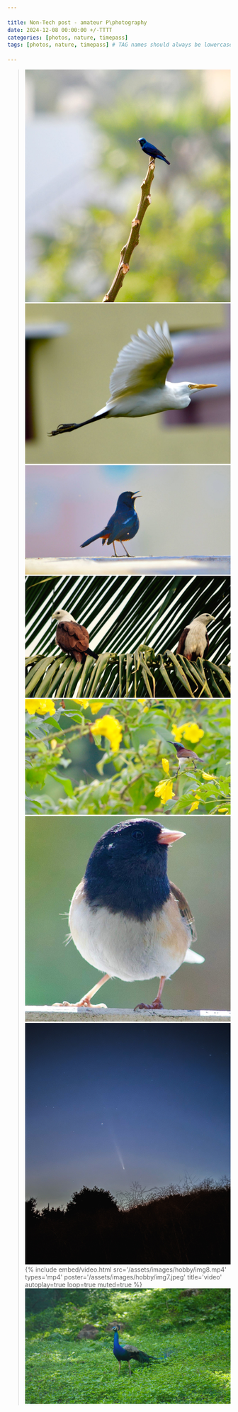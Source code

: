 ```yaml
---

title: Non-Tech post - amateur P\photography  
date: 2024-12-08 00:00:00 +/-TTTT  
categories: [photos, nature, timepass]  
tags: [photos, nature, timepass] # TAG names should always be lowercase

---
```


> ![](/assets/images/hobby/img1.jpeg)  
> ![](/assets/images/hobby/img2.jpeg)  
> ![](/assets/images/hobby/img3.jpeg)  
> ![](/assets/images/hobby/img4.jpeg)  
> ![](/assets/images/hobby/img5.jpeg)  
> ![](/assets/images/hobby/img6.jpg) 
> ![](/assets/images/hobby/img7.jpeg)  
{%
  include embed/video.html
  src='/assets/images/hobby/img8.mp4'
  types='mp4'
  poster='/assets/images/hobby/img7.jpeg'
  title='video'
  autoplay=true
  loop=true
  muted=true
%}
> ![](/assets/images/hobby/img9.JPG)
